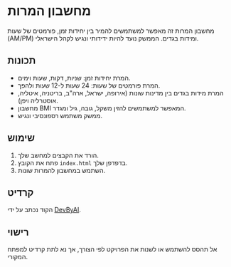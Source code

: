 # מחשבון המרות

מחשבון המרות זה מאפשר למשתמשים להמיר בין יחידות זמן, פורמטים של שעות (AM/PM) ומידות בגדים. הממשק נועד להיות ידידותי ונגיש לקהל הישראלי.

## תכונות

- המרת יחידות זמן: שניות, דקות, שעות וימים.
- המרת פורמטים של שעות: 24 שעות ל-12 שעות ולהפך.
- המרת מידות בגדים בין מדינות שונות (אירופה, ישראל, ארה"ב, בריטניה, איטליה, אוסטרליה ויפן).
- מחשבון BMI המאפשר למשתמשים להזין משקל, גובה, גיל ומגדר.
- ממשק משתמש רספונסיבי ונגיש.

## שימוש

1. הורד את הקבצים למחשב שלך.
2. פתח את הקובץ `index.html` בדפדפן שלך.
3. השתמש במחשבון להמרות שונות.

## קרדיט

הקוד נכתב על ידי [DevByAI](https://github.com/DevByAi).

## רישוי

אל תהסס להשתמש או לשנות את הפרויקט לפי הצורך, אך נא לתת קרדיט למפתח המקורי.

